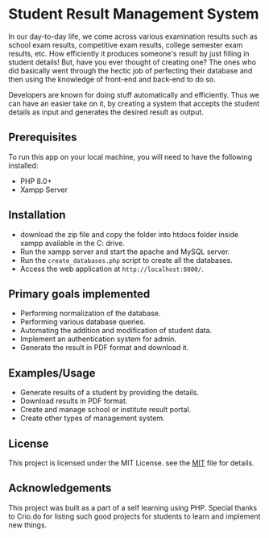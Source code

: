 # Student Result Management System
 
In our day-to-day life, we come across various examination results such as school exam results, competitive exam results, college semester exam results, etc. How efficiently it produces someone's result by just filling in student details! But, have you ever thought of creating one? The ones who did basically went through the hectic job of perfecting their database and then using the knowledge of front-end and back-end to do so.

Developers are known for doing stuff automatically and efficiently. Thus we can have an easier take on it, by creating a system that accepts the student details as input and generates the desired result as output.

## Prerequisites

To run this app on your local machine, you will need to have the following installed:

- PHP 8.0+
- Xampp Server

## Installation 

- download the zip file and copy the folder into htdocs folder inside xampp available in the C: drive.
- Run the xampp server and start the apache and MySQL server.
- Run the `create_databases.php` script to create all the databases.
- Access the web application at `http://localhost:8000/`.

## Primary goals implemented

- Performing normalization of the database.
- Performing various database queries.
- Automating the addition and modification of student data.
- Implement an authentication system for admin.
- Generate the result in PDF format and download it.

## Examples/Usage

- Generate results of a student by providing the details.
- Download results in PDF format.
- Create and manage school or institute result portal.
- Create other types of management system.

## License

This project is licensed under the MIT License. see the
[MIT](https://choosealicense.com/licenses/mit/) file for details.

## Acknowledgements

This project was built as a part of a self learning using PHP. Special thanks to Crio.do for listing such good projects for students to learn and implement new things.
